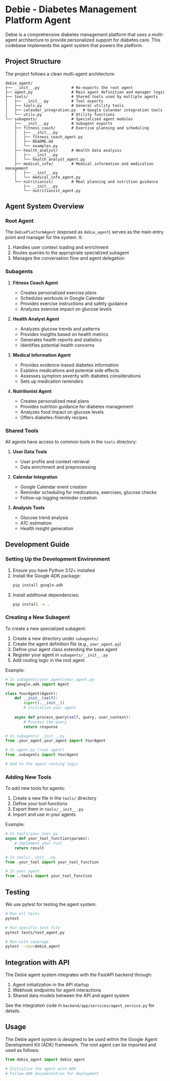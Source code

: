 # Debie - Diabetes Management Platform Agent

Debie is a comprehensive diabetes management platform that uses a multi-agent architecture to provide personalized support for diabetes care. This codebase implements the agent system that powers the platform.

## Project Structure

The project follows a clean multi-agent architecture:

```
debie_agent/
├── __init__.py              # Re-exports the root agent
├── agent.py                 # Main agent definition and manager logic
├── tools/                   # Shared tools used by multiple agents
│   ├── __init__.py          # Tool exports
│   ├── tools.py             # General utility tools
│   ├── calendar_integration.py   # Google Calendar integration tools
│   └── utils.py             # Utility functions
└── subagents/               # Specialized agent modules
    ├── __init__.py          # Subagent exports
    ├── fitness_coach/       # Exercise planning and scheduling
    │   ├── __init__.py
    │   ├── fitness_coach_agent.py
    │   ├── README.md
    │   └── examples.py
    ├── health_analyst/      # Health data analysis
    │   ├── __init__.py
    │   └── health_analyst_agent.py
    ├── medical_info/        # Medical information and medication management
    │   ├── __init__.py
    │   └── medical_info_agent.py
    └── nutritionist/        # Meal planning and nutrition guidance
        ├── __init__.py
        └── nutritionist_agent.py
```

## Agent System Overview

### Root Agent

The `DebiePlatformAgent` (exposed as `debie_agent`) serves as the main entry point and manager for the system. It:

1. Handles user context loading and enrichment
2. Routes queries to the appropriate specialized subagent
3. Manages the conversation flow and agent delegation

### Subagents

1. **Fitness Coach Agent**
   - Creates personalized exercise plans
   - Schedules workouts in Google Calendar
   - Provides exercise instructions and safety guidance
   - Analyzes exercise impact on glucose levels

2. **Health Analyst Agent**
   - Analyzes glucose trends and patterns
   - Provides insights based on health metrics
   - Generates health reports and statistics
   - Identifies potential health concerns

3. **Medical Information Agent**
   - Provides evidence-based diabetes information
   - Explains medications and potential side effects
   - Assesses symptom severity with diabetes considerations
   - Sets up medication reminders

4. **Nutritionist Agent**
   - Creates personalized meal plans
   - Provides nutrition guidance for diabetes management
   - Analyzes food impact on glucose levels
   - Offers diabetes-friendly recipes

### Shared Tools

All agents have access to common tools in the `tools` directory:

1. **User Data Tools**
   - User profile and context retrieval
   - Data enrichment and preprocessing

2. **Calendar Integration**
   - Google Calendar event creation
   - Reminder scheduling for medications, exercises, glucose checks
   - Follow-up logging reminder creation

3. **Analysis Tools**
   - Glucose trend analysis
   - A1C estimation
   - Health insight generation

## Development Guide

### Setting Up the Development Environment

1. Ensure you have Python 3.12+ installed
2. Install the Google ADK package:
   ```bash
   pip install google-adk
   ```
3. Install additional dependencies:
   ```bash
   pip install -e .
   ```

### Creating a New Subagent

To create a new specialized subagent:

1. Create a new directory under `subagents/`
2. Create the agent definition file (e.g., `your_agent.py`)
3. Define your agent class extending the base agent
4. Register your agent in `subagents/__init__.py`
5. Add routing logic in the root agent

Example:

```python
# In subagents/your_agent/your_agent.py
from google.adk import Agent

class YourAgent(Agent):
    def __init__(self):
        super().__init__()
        # Initialize your agent
    
    async def process_query(self, query, user_context):
        # Process the query
        return response

# In subagents/__init__.py
from .your_agent.your_agent import YourAgent

# In agent.py (root agent)
from .subagents import YourAgent

# Add to the agent routing logic
```

### Adding New Tools

To add new tools for agents:

1. Create a new file in the `tools/` directory
2. Define your tool functions
3. Export them in `tools/__init__.py`
4. Import and use in your agents

Example:

```python
# In tools/your_tool.py
async def your_tool_function(params):
    # Implement your tool
    return result

# In tools/__init__.py
from .your_tool import your_tool_function

# In your agent
from ..tools import your_tool_function
```

## Testing

We use pytest for testing the agent system:

```bash
# Run all tests
pytest

# Run specific test file
pytest tests/test_agent.py

# Run with coverage
pytest --cov=debie_agent
```

## Integration with API

The Debie agent system integrates with the FastAPI backend through:

1. Agent initialization in the API startup
2. Webhook endpoints for agent interactions
3. Shared data models between the API and agent system

See the integration code in `backend/app/services/agent_service.py` for details.

## Usage

The Debie agent system is designed to be used within the Google Agent Development Kit (ADK) framework. The root agent can be imported and used as follows:

```python
from debie_agent import debie_agent

# Initialize the agent with ADK
# Follow ADK documentation for deployment
```